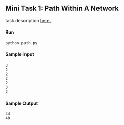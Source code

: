 ## Mini Task 1: Path Within A Network
task description [here.](https://hackmd.io/W8AsZwqeQ5uiSxy5hKV6zA)

#### Run
```python
python path.py
```

#### Sample Input
```
3
2
2
2
2
3
2
```

#### Sample Output
```
44
40
```